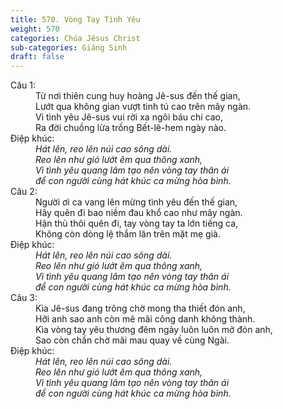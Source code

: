 ```yaml
---
title: 570. Vòng Tay Tình Yêu
weight: 570
categories: Chúa Jêsus Christ
sub-categories: Giáng Sinh
draft: false
---
```

<dl><dt>Câu 1:</dt><dd data-verse="1">Từ nơi thiên cung huy hoàng Jê-sus đến thế gian, <br/>Lướt qua không gian vượt tinh tú cao trên mây ngàn. <br/>Vì tình yêu Jê-sus vui rời xa ngôi báu chí cao, <br/>Ra đời chuồng lừa trống Bết-lê-hem ngày nào. </dd><dt>Điệp khúc:</dt><dd data-chorus="1"><em>Hát lên, reo lên núi cao sông dài. <br/>Reo lên như gió lướt êm qua thông xanh, <br/>Vì tình yêu quang lâm tạo nên vòng tay thân ái <br/>để con người cùng hát khúc ca mừng hòa bình. </em></dd><dt>Câu 2:</dt><dd data-verse="2">Người ơi ca vang lên mừng tình yêu đến thế gian, <br/>Hãy quên đi bao niềm đau khổ cao như mây ngàn. <br/>Hận thù thôi quên đi, tay vòng tay ta lớn tiếng ca, <br/>Không còn dòng lệ thắm lăn trên mặt mẹ già. </dd><dt>Điệp khúc:</dt><dd data-chorus="1"><em>Hát lên, reo lên núi cao sông dài. <br/>Reo lên như gió lướt êm qua thông xanh, <br/>Vì tình yêu quang lâm tạo nên vòng tay thân ái <br/>để con người cùng hát khúc ca mừng hòa bình. </em></dd><dt>Câu 3:</dt><dd data-verse="3">Kìa Jê-sus đang trông chờ mong tha thiết đón anh, <br/>Hỡi anh sao anh còn mê mãi công danh không thành. <br/>Kìa vòng tay yêu thương đêm ngày luôn luôn mở đón anh, <br/>Sao còn chần chờ mãi mau quay về cùng Ngài. </dd><dt>Điệp khúc:</dt><dd data-chorus="1"><em>Hát lên, reo lên núi cao sông dài. <br/>Reo lên như gió lướt êm qua thông xanh, <br/>Vì tình yêu quang lâm tạo nên vòng tay thân ái <br/>để con người cùng hát khúc ca mừng hòa bình. </em></dd></dl>